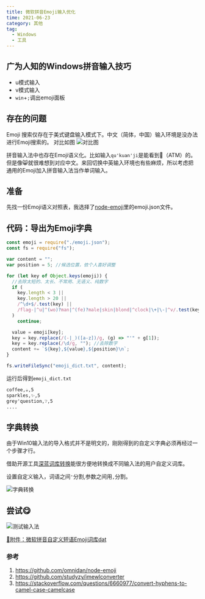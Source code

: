 ```yaml
---
title: 微软拼音Emoji输入优化
time: 2021-06-23
category: 其他
tag:
  - Windows
  - 工具
---
```


## 广为人知的Windows拼音输入技巧
- u模式输入
- v模式输入
- `win`+`;`调出emoji面板

## 存在的问题
Emoji 搜索仅存在于美式键盘输入模式下。中文（简体，中国）输入环境是没办法进行Emoji搜索的。
对比如图
![对比图](/images/emoji_input.jpg)

拼音输入法中也存在Emoji语义化。比如输入`qu'kuan'ji`是能看到🏧（ATM）的。但是像😸就很难想到对应中文。来回切换中英输入环境也有些麻烦，所以考虑把通用的Emoji加入拼音输入法当作单词输入。

## 准备
先找一份Emoji语义对照表，我选择了[node-emoji](https://github.com/omnidan/node-emoji/blob/master/lib/emoji.json)里的emoji.json文件。

## 代码：导出为Emoji字典
```javascript
const emoji = require("./emoji.json");
const fs = require("fs");

var content = "";
var position = 5; //候选位置，依个人喜好调整

for (let key of Object.keys(emoji)) {
  //去除太短的、太长、不常用、无语义、纯数字
  if (
    key.length < 3 ||
    key.length > 20 ||
    /^\d+$/.test(key) ||
    /flag-|^u|^(wo)?man|^(fe)?male|skin|blond|^clock|\+|\-|^v/.test(key)
  )
    continue;

  value = emoji[key];
  key = key.replace(/(-|_)([a-z])/g, (g) => "'" + g[1]);
  key = key.replace(/\d/g, ""); //去除数字
  content += `${key},${value},${position}\n`;
}

fs.writeFileSync("emoji_dict.txt", content);
```
运行后得到`emoji_dict.txt`
```txt
coffee,☕,5
sparkles,✨,5
grey'question,❔,5
....
```

## 字典转换
由于Win10输入法的导入格式并不是明文的，刚刚得到的自定义字典必须再经过一个步骤才行。

借助开源工具[深蓝词库转换](https://github.com/studyzy/imewlconverter)能很方便地转换成不同输入法的用户自定义词库。

设置自定义输入，词语之间`'`分割,参数之间用`,`分割。

![字典转换](/images/covert_dict.png)

## 尝试😋

![测试输入法](/images/typing_emoji.gif)

[📎附件：微软拼音自定义短语Emoji词库dat](/assets/EmojiUserDefinedPhrase.dat)

### 参考
1. <https://github.com/omnidan/node-emoji>
1. <https://github.com/studyzy/imewlconverter>
1. <https://stackoverflow.com/questions/6660977/convert-hyphens-to-camel-case-camelcase>

